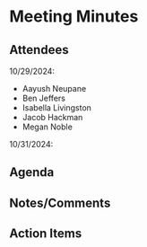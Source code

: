 # Meeting Minutes

##  Attendees

10/29/2024:
* Aayush Neupane
* Ben Jeffers
* Isabella Livingston
* Jacob Hackman
* Megan Noble

10/31/2024:


##  Agenda

##  Notes/Comments

##  Action Items
